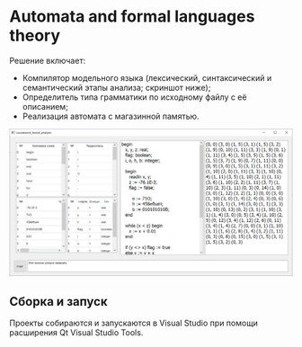 # Automata and formal languages theory

Решение включает:
- Компилятор модельного языка (лексический, синтаксический и семантический этапы анализа; скриншот ниже);
- Определитель типа грамматики по исходному файлу с её описанием;
- Реализация автомата с магазинной памятью.

<p align="center">
  <img src="./repomedia/compiler1.png" alt="Image"/>
</p>

## Сборка и запуск

Проекты собираются и запускаются в Visual Studio при помощи расширения Qt Visual Studio Tools.
